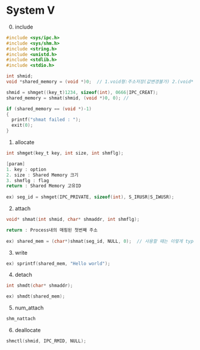 # System V

0. include

```c
#include <sys/ipc.h>
#include <sys/shm.h>
#include <string.h>
#include <unistd.h>
#include <stdlib.h>
#include <stdio.h>

int shmid;
void *shared_memory = (void *)0;  // 1.void형:주소저장(값변경불가) 2.(void*)0 : nullptr

shmid = shmget((key_t)1234, sizeof(int), 0666|IPC_CREAT);
shared_memory = shmat(shmid, (void *)0, 0); // 

if (shared_memory == (void *)-1)
{
  printf("shmat failed : ");
  exit(0);
}

```



1. allocate

```c
int shmget(key_t key, int size, int shmflg);

[param]
1. key : option
2. size : Shared Memory 크기 
3. shmflg : flag
return : Shared Memory 고유ID
  
ex) seg_id = shmget(IPC_PRIVATE, sizeof(int), S_IRUSR|S_IWUSR);
```



2. attach

```c
void* shmat(int shmid, char* shmaddr, int shmflg);

return : Process내의 매핑된 첫번째 주소
  
ex) shared_mem = (char*)shmat(seg_id, NULL, 0);  // 사용할 때는 이렇게 type casting해서 사용
```



3. write

```c
ex) sprintf(shared_mem, "Hello world");
```



4. detach

```c
int shmdt(char* shmaddr);

ex) shmdt(shared_mem);
```



5. num_attach

```c
shm_nattach
```



6. deallocate

```c
shmctl(shmid, IPC_RMID, NULL);
```



